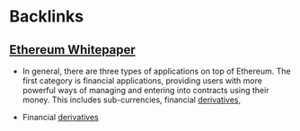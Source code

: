 
# Backlinks
## [Ethereum Whitepaper](<Ethereum Whitepaper.md>)
- In general, there are three types of applications on top of Ethereum. The first category is financial applications, providing users with more powerful ways of managing and entering into contracts using their money. This includes sub-currencies, financial [derivatives](<derivatives.md>),

- Financial [derivatives](<derivatives.md>)

